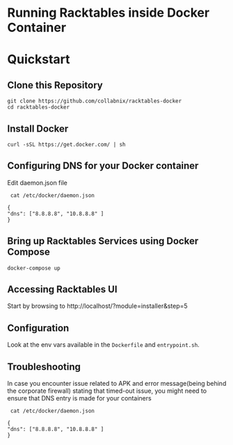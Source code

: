 # Running Racktables inside Docker Container


# Quickstart

## Clone this Repository

```
git clone https://github.com/collabnix/racktables-docker
cd racktables-docker
```

## Install Docker

```
curl -sSL https://get.docker.com/ | sh
```

## Configuring DNS for your Docker container

Edit daemon.json file

```
 cat /etc/docker/daemon.json
```

```
{
"dns": ["8.8.8.8", "10.8.8.8" ]
}
```

## Bring up Racktables Services using Docker Compose

```
docker-compose up
```

## Accessing Racktables UI

Start by browsing to http://localhost/?module=installer&step=5

## Configuration

Look at the env vars available in the `Dockerfile` and `entrypoint.sh`.

## Troubleshooting

In case you encounter issue related to APK and error message(being behind the corporate firewall) stating that timed-out issue, you might need to ensure that DNS entry is made for your containers

```
 cat /etc/docker/daemon.json
```

```
{
"dns": ["8.8.8.8", "10.8.8.8" ]
}
```
